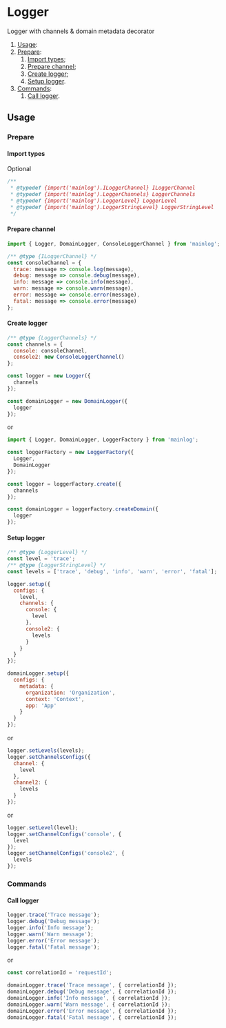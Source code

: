 # Logger
Logger with channels & domain metadata decorator

1) [Usage](#usage):
  1) [Prepare](#prepare):
      1) [Import types](#import-types);
      2) [Prepare channel](#prepare-channel);
      3) [Create logger](#create-logger);
      4) [Setup logger](#setup-logger).
  2) [Commands](#commands):
      1) [Call logger](#call-logger).

## Usage
### Prepare
#### Import types
Optional

```js
/**
 * @typedef {import('mainlog').ILoggerChannel} ILoggerChannel
 * @typedef {import('mainlog').LoggerChannels} LoggerChannels
 * @typedef {import('mainlog').LoggerLevel} LoggerLevel
 * @typedef {import('mainlog').LoggerStringLevel} LoggerStringLevel
 */
```

#### Prepare channel
```js
import { Logger, DomainLogger, ConsoleLoggerChannel } from 'mainlog';

/** @type {ILoggerChannel} */ 
const consoleChannel = {
  trace: message => console.log(message),
  debug: message => console.debug(message),
  info: message => console.info(message),
  warn: message => console.warn(message),
  error: message => console.error(message),
  fatal: message => console.error(message)
};
```

#### Create logger
```js
/** @type {LoggerChannels} */
const channels = {
  console: consoleChannel,
  console2: new ConsoleLoggerChannel()
};

const logger = new Logger({
  channels
});

const domainLogger = new DomainLogger({
  logger
});
```

or

```js
import { Logger, DomainLogger, LoggerFactory } from 'mainlog';

const loggerFactory = new LoggerFactory({
  Logger,
  DomainLogger
});

const logger = loggerFactory.create({
  channels
});

const domainLogger = loggerFactory.createDomain({
  logger
});
```

#### Setup logger
```js
/** @type {LoggerLevel} */
const level = 'trace';
/** @type {LoggerStringLevel} */
const levels = ['trace', 'debug', 'info', 'warn', 'error', 'fatal'];

logger.setup({
  configs: {
    level,
    channels: {
      console: {
        level
      },
      console2: {
        levels
      }
    }
  }
});

domainLogger.setup({
  configs: {
    metadata: {
      organization: 'Organization',
      context: 'Context',
      app: 'App'
    }
  }
});
```

or

```js
logger.setLevels(levels);
logger.setChannelsConfigs({
  channel: {
    level
  },
  channel2: {
    levels
  }
});
```

or

```js
logger.setLevel(level);
logger.setChannelConfigs('console', {
  level
});
logger.setChannelConfigs('console2', {
  levels
});
```

### Commands
#### Call logger
```js
logger.trace('Trace message');
logger.debug('Debug message');
logger.info('Info message');
logger.warn('Warn message');
logger.error('Error message');
logger.fatal('Fatal message');
```

or

```js
const correlationId = 'requestId';

domainLogger.trace('Trace message', { correlationId });
domainLogger.debug('Debug message', { correlationId });
domainLogger.info('Info message', { correlationId });
domainLogger.warn('Warn message', { correlationId });
domainLogger.error('Error message', { correlationId });
domainLogger.fatal('Fatal message', { correlationId });
```

